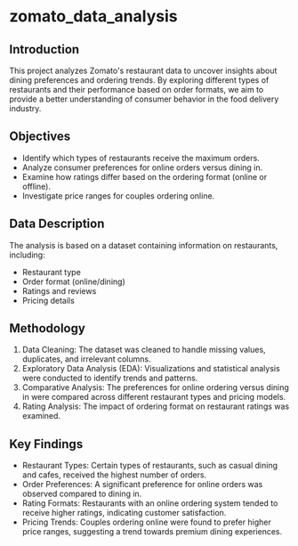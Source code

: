 # zomato_data_analysis
## Introduction
This project analyzes Zomato's restaurant data to uncover insights about dining preferences and ordering trends. By exploring different types of restaurants and their performance based on order formats, we aim to provide a better understanding of consumer behavior in the food delivery industry.

## Objectives
- Identify which types of restaurants receive the maximum orders.
- Analyze consumer preferences for online orders versus dining in.
- Examine how ratings differ based on the ordering format (online or offline).
- Investigate price ranges for couples ordering online.

## Data Description
The analysis is based on a dataset containing information on restaurants, including:
- Restaurant type
- Order format (online/dining)
- Ratings and reviews
- Pricing details

## Methodology
1. Data Cleaning: The dataset was cleaned to handle missing values, duplicates, and irrelevant columns.
2. Exploratory Data Analysis (EDA): Visualizations and statistical analysis were conducted to identify trends and patterns.
3. Comparative Analysis: The preferences for online ordering versus dining in were compared across different restaurant types and pricing models.
4. Rating Analysis: The impact of ordering format on restaurant ratings was examined.

## Key Findings
- Restaurant Types: Certain types of restaurants, such as casual dining and cafes, received the highest number of orders.
- Order Preferences: A significant preference for online orders was observed compared to dining in.
- Rating Formats: Restaurants with an online ordering system tended to receive higher ratings, indicating customer satisfaction.
- Pricing Trends: Couples ordering online were found to prefer higher price ranges, suggesting a trend towards premium dining experiences.


